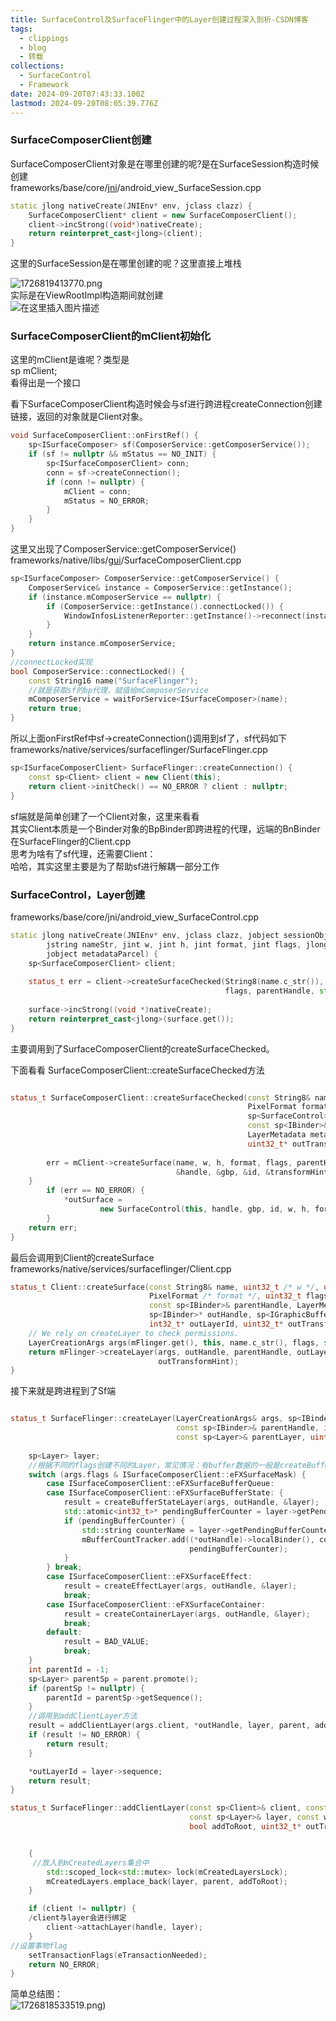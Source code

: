 ```yaml
---
title: SurfaceControl及SurfaceFlinger中的Layer创建过程深入剖析-CSDN博客
tags:
  - clippings
  - blog
  - 转载
collections:
  - SurfaceControl
  - Framework
date: 2024-09-20T07:43:33.100Z
lastmod: 2024-09-20T08:05:39.776Z
---
```

### SurfaceComposerClient创建

SurfaceComposerClient对象是在哪里创建的呢?是在SurfaceSession构造时候创建\
frameworks/base/core/[jni](https://so.csdn.net/so/search?q=jni\&spm=1001.2101.3001.7020)/android\_view\_SurfaceSession.cpp

```cpp
static jlong nativeCreate(JNIEnv* env, jclass clazz) {
    SurfaceComposerClient* client = new SurfaceComposerClient();
    client->incStrong((void*)nativeCreate);
    return reinterpret_cast<jlong>(client);
}
```

这里的SurfaceSession是在哪里创建的呢？这里直接上堆栈

![1726819413770.png](https://picgo.myjojo.fun:666/i/2024/09/20/66ed2c488d9a5.png)\
实际是在ViewRootImpl构造期间就创建\
![在这里插入图片描述](https://picgo.myjojo.fun:666/i/2024/09/20/66ed2c6f12c37.png#pic_center)

### SurfaceComposerClient的mClient初始化

这里的mClient是谁呢？类型是\
sp mClient;\
看得出是一个接口

看下SurfaceComposerClient构造时候会与sf进行跨进程createConnection创建链接，返回的对象就是Client对象。

```cpp
void SurfaceComposerClient::onFirstRef() {
    sp<ISurfaceComposer> sf(ComposerService::getComposerService());
    if (sf != nullptr && mStatus == NO_INIT) {
        sp<ISurfaceComposerClient> conn;
        conn = sf->createConnection();
        if (conn != nullptr) {
            mClient = conn;
            mStatus = NO_ERROR;
        }
    }
}
```

这里又出现了ComposerService::getComposerService()\
frameworks/native/libs/[gui](https://so.csdn.net/so/search?q=gui\&spm=1001.2101.3001.7020)/SurfaceComposerClient.cpp

```cpp
sp<ISurfaceComposer> ComposerService::getComposerService() {
    ComposerService& instance = ComposerService::getInstance();
    if (instance.mComposerService == nullptr) {
        if (ComposerService::getInstance().connectLocked()) {
            WindowInfosListenerReporter::getInstance()->reconnect(instance.mComposerService);
        }
    }
    return instance.mComposerService;
}
//connectLocked实现
bool ComposerService::connectLocked() {
    const String16 name("SurfaceFlinger");
    //就是获取sf的bp代理，赋值给mComposerService
    mComposerService = waitForService<ISurfaceComposer>(name);
    return true;
}
```

所以上面onFirstRef中sf->createConnection()调用到sf了，sf代码如下\
frameworks/native/services/surfaceflinger/SurfaceFlinger.cpp

```cpp
sp<ISurfaceComposerClient> SurfaceFlinger::createConnection() {
    const sp<Client> client = new Client(this);
    return client->initCheck() == NO_ERROR ? client : nullptr;
}
```

sf端就是简单创建了一个Client对象，这里来看看\
其实Client本质是一个Binder对象的BpBinder即跨进程的代理，远端的BnBinder在SurfaceFlinger的Client.cpp\
思考为啥有了sf代理，还需要Client：\
哈哈，其实这里主要是为了帮助sf进行解耦一部分工作

### SurfaceControl，Layer创建

frameworks/base/core/jni/android\_view\_SurfaceControl.cpp

```cpp
static jlong nativeCreate(JNIEnv* env, jclass clazz, jobject sessionObj,
        jstring nameStr, jint w, jint h, jint format, jint flags, jlong parentObject,
        jobject metadataParcel) {
    sp<SurfaceComposerClient> client;
  
    status_t err = client->createSurfaceChecked(String8(name.c_str()), w, h, format, &surface,
                                                flags, parentHandle, std::move(metadata));
  
    surface->incStrong((void *)nativeCreate);
    return reinterpret_cast<jlong>(surface.get());
}
```

主要调用到了SurfaceComposerClient的createSurfaceChecked。

下面看看 SurfaceComposerClient::createSurfaceChecked方法

```cpp

status_t SurfaceComposerClient::createSurfaceChecked(const String8& name, uint32_t w, uint32_t h,
                                                     PixelFormat format,
                                                     sp<SurfaceControl>* outSurface, uint32_t flags,
                                                     const sp<IBinder>& parentHandle,
                                                     LayerMetadata metadata,
                                                     uint32_t* outTransformHint) {
 
        err = mClient->createSurface(name, w, h, format, flags, parentHandle, std::move(metadata),
                                     &handle, &gbp, &id, &transformHint);
    } 
        if (err == NO_ERROR) {
            *outSurface =
                    new SurfaceControl(this, handle, gbp, id, w, h, format, transformHint, flags);
        }
    return err;
}
```

最后会调用到Client的createSurface\
frameworks/native/services/surfaceflinger/Client.cpp

```cpp
status_t Client::createSurface(const String8& name, uint32_t /* w */, uint32_t /* h */,
                               PixelFormat /* format */, uint32_t flags,
                               const sp<IBinder>& parentHandle, LayerMetadata metadata,
                               sp<IBinder>* outHandle, sp<IGraphicBufferProducer>* /* gbp */,
                               int32_t* outLayerId, uint32_t* outTransformHint) {
    // We rely on createLayer to check permissions.
    LayerCreationArgs args(mFlinger.get(), this, name.c_str(), flags, std::move(metadata));
    return mFlinger->createLayer(args, outHandle, parentHandle, outLayerId, nullptr,
                                 outTransformHint);
}
```

接下来就是跨进程到了Sf端

```cpp

status_t SurfaceFlinger::createLayer(LayerCreationArgs& args, sp<IBinder>* outHandle,
                                     const sp<IBinder>& parentHandle, int32_t* outLayerId,
                                     const sp<Layer>& parentLayer, uint32_t* outTransformHint) {
  
    sp<Layer> layer;
	//根据不同的flags创建不同的Layer，常见情况：有buffer数据的一般是createBufferStateLayer，没有buffer的就是createContainerLayer
    switch (args.flags & ISurfaceComposerClient::eFXSurfaceMask) {
        case ISurfaceComposerClient::eFXSurfaceBufferQueue:
        case ISurfaceComposerClient::eFXSurfaceBufferState: {
            result = createBufferStateLayer(args, outHandle, &layer);
            std::atomic<int32_t>* pendingBufferCounter = layer->getPendingBufferCounter();
            if (pendingBufferCounter) {
                std::string counterName = layer->getPendingBufferCounterName();
                mBufferCountTracker.add((*outHandle)->localBinder(), counterName,
                                        pendingBufferCounter);
            }
        } break;
        case ISurfaceComposerClient::eFXSurfaceEffect:
            result = createEffectLayer(args, outHandle, &layer);
            break;
        case ISurfaceComposerClient::eFXSurfaceContainer:
            result = createContainerLayer(args, outHandle, &layer);
            break;
        default:
            result = BAD_VALUE;
            break;
    }
    int parentId = -1;
    sp<Layer> parentSp = parent.promote();
    if (parentSp != nullptr) {
        parentId = parentSp->getSequence();
    }
    //调用到addClientLayer方法
    result = addClientLayer(args.client, *outHandle, layer, parent, addToRoot, outTransformHint);
    if (result != NO_ERROR) {
        return result;
    }

    *outLayerId = layer->sequence;
    return result;
}

```

```cpp
status_t SurfaceFlinger::addClientLayer(const sp<Client>& client, const sp<IBinder>& handle,
                                        const sp<Layer>& layer, const wp<Layer>& parent,
                                        bool addToRoot, uint32_t* outTransformHint) {


    {
     //放入到mCreatedLayers集合中
        std::scoped_lock<std::mutex> lock(mCreatedLayersLock);
        mCreatedLayers.emplace_back(layer, parent, addToRoot);
    }

    if (client != nullptr) {
    /client与layer会进行绑定
        client->attachLayer(handle, layer);
    }
//设置事物flag
    setTransactionFlags(eTransactionNeeded);
    return NO_ERROR;
}

```

简单总结图：\
![1726818533519.png](https://picgo.myjojo.fun:666/i/2024/09/20/66ed28d90130d.png))
